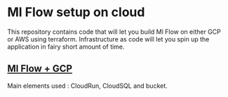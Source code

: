 # Ml Flow setup on cloud 

This repository contains code that will let you build Ml Flow on either GCP or AWS using terraform. Infrastructure as code will let you spin up the application in fairy short amount of time.

## [Ml Flow + GCP](GCP_base.md)
Main elements used : CloudRun, CloudSQL and bucket.

